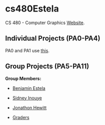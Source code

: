# cs480Estela

CS 480 - Computer Graphics [Website](https://www.cse.unr.edu/~fredh/class/480/480-F2019.php).

## Individual Projects (PA0-PA4) 
PA0 and PA1 use [this](https://github.com/HPC-Vis/computer-graphics).

## Group Projects (PA5-PA11)
**Group Members:**
- [Benjamin Estela](https://github.com/nebunr)
- [Sidney Inouye](https://github.com/sinouye)
- [Jonathon Hewitt](https://github.com/zotlann)

- [Graders](https://github.com/cs480-680)

